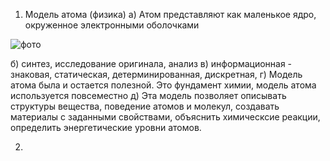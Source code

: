 1)  Модель атома (физика)
а) Атом представляют как маленькое ядро, окруженное электронными оболочками

![фото](https://100-pics.net/images/answers/it/aisfor/aisfor_7552_923963.jpeg)

б) синтез, исследование оригинала, анализ
в) информационная - знаковая, статическая, детерминированная, дискретная, 
г) Модель атома была и остается полезной. Это фундамент химии, модель атома используется повсеместно
д) Эта модель позволяет описывать структуры вещества, поведение атомов и молекул, создавать материалы с заданными свойствами, объяснить химическсие реакции, определить энергетические уровни атомов.



2) 
